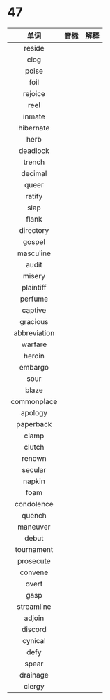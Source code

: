 # 47

|     单词     | 音标 | 解释 |
| :----------: | :--: | :--: |
|    reside    |      |      |
|     clog     |      |      |
|    poise     |      |      |
|     foil     |      |      |
|   rejoice    |      |      |
|     reel     |      |      |
|    inmate    |      |      |
|  hibernate   |      |      |
|     herb     |      |      |
|   deadlock   |      |      |
|    trench    |      |      |
|   decimal    |      |      |
|    queer     |      |      |
|    ratify    |      |      |
|     slap     |      |      |
|    flank     |      |      |
|  directory   |      |      |
|    gospel    |      |      |
|  masculine   |      |      |
|    audit     |      |      |
|    misery    |      |      |
|  plaintiff   |      |      |
|   perfume    |      |      |
|   captive    |      |      |
|   gracious   |      |      |
| abbreviation |      |      |
|   warfare    |      |      |
|    heroin    |      |      |
|   embargo    |      |      |
|     sour     |      |      |
|    blaze     |      |      |
| commonplace  |      |      |
|   apology    |      |      |
|  paperback   |      |      |
|    clamp     |      |      |
|    clutch    |      |      |
|    renown    |      |      |
|   secular    |      |      |
|    napkin    |      |      |
|     foam     |      |      |
|  condolence  |      |      |
|    quench    |      |      |
|   maneuver   |      |      |
|    debut     |      |      |
|  tournament  |      |      |
|  prosecute   |      |      |
|   convene    |      |      |
|    overt     |      |      |
|     gasp     |      |      |
|  streamline  |      |      |
|    adjoin    |      |      |
|   discord    |      |      |
|   cynical    |      |      |
|     defy     |      |      |
|    spear     |      |      |
|   drainage   |      |      |
|    clergy    |      |      |